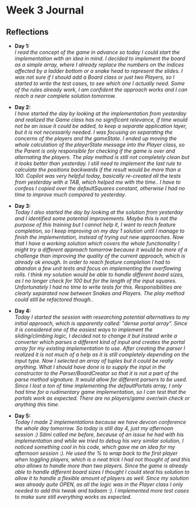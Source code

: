 # Week 3 Journal

## Reflections

- **Day 1:**  
  _I read the concept of the game in advance so today I could start the implementation with an idea in mind._
  _I decided to implement the board as a simple array, where I already replace the numbers on the indices affected by a ladder bottom or a snake head to represent the slides._
  _I was not sure if I should add a Board class or just two Players, so I started to write the test cases, to see which one I actually need._
  _Some of the rules already work, I am confident the approach works and I can reach a near complete solution tomorrow._

- **Day 2:**  
  _I have started the day by looking at the implementation from yesterday and realized the Game class has no significant relevance, if time would not be an issue it could be added, to keep a separate application layer, but it is not necessarily needed._
  _I was focusing on separating the concerns of the players and the gameState. I ended up moving the whole calculation of the playerState message into the Player class, so the Parent is only responsible for checking if the game is over and alternating the players._
  _The play method is still not completely clean but it looks better than yesterday. I still need to implement the last rule to calculate the positions backwards if the result would be more than a 100._
  _Copilot was very helpful today, basically re-created all the tests from yesterday with a TAB, which helped me with the time.._
  _I have to confess I copied over the defaultSquares constant, otherwise I had no time to improve much compared to yesterday._

- **Day 3:**  
  _Today I also started the day by looking at the solution from yesterday and I identified some potential improvements. Maybe this is not the purpose of this training but I cannot help it, I want to reach feature completion, so I keep improving on my day 1 solution until I manage to finish the implementation, instead of trying out new approaches._
  _Now that I have a working solution which covers the whole functionality I might try a different approach tomorrow because it would be more of a challenge than improving the quality of the current approach, which is already ok enough._
  _In order to reach feature completion I had to abandon a few unit tests and focus on implementing the overflowing rolls._
  _I think my solution would be able to handle different board sizes, as I no longer check for 100 but for the length of the input squares. Unfortunately I had no time to write tests for this._
  _Responsibilities are clearly separated now between Snakes and Players. The play method could still be refactored though.._

- **Day 4:**  
  _Today I started the session with researching potential alternatives to my initial approach, which is apparently called: "dense portal array". Since it is considered one of the easiest ways to implement the sliding/climbing logic, I decided not to change it but instead write a converter which parses a different kind of input and creates the portal array for my existing implementation to use._
  _After creating the parser I realized it is not much of a help as it is still completely depending on the input type. Now I selected an array of tuples but it could be really anything. What I should have done is to supply the input in the constructor to the Parser/BoardCreator so that it is not a part of the parse method signature. It would allow for different parsers to be used._
  _Since I lost a ton of time implementing the defaultPortals array, I only had time for a rudimentary game implementation, so I can test that the portals work as expected. There are no players/game over/win check or anything this time._

- **Day 5:**  
  _Today I made 2 implementations because we have devcon conference the whole day tomorrow. So today is still day 4, just my afternoon session :)_
  _Sämi called me before, because of an issue he had with his implementation and while we tried to debug his very similar solution, I noticed something cool in his code, which gave me an idea for my afternoon session :)._
  _He used the % to wrap back to the first player when toggling players, which is a neat trick I had not thought of and this also allows to handle more than two players. Since the game is already able to handle different board sizes I thought I could steal his solution to allow it to handle a flexible amount of players as well._
  _Since my solution was already quite OPEN, as all the logic was in the Player class I only needed to add this tweak and tadaam :)._
  _I implemented more test cases to make sure still everything works as expected._